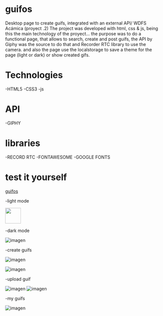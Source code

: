 # guifos
Desktop page to create guifs, integrated with an external API/ WDFS Acámica (proyect .2)
The project was developed with html, css & js, being this the main technology of the proyect...
the purpose was to do a functional page, that allows to search, create and post guifs, 
the API by Giphy was the source to do that and Recorder RTC library to use the camera.
and also the page use the localstorage to save a theme for the page (light or dark) or show created gifs.

# Technologies
-HTML5
-CSS3
-js
# API
-GIPHY

# libraries
-RECORD RTC
-FONTAWESOME
-GOOGLE FONTS

# test it yourself
[guifos](https://mickyrendon.github.io/guifos/)


-light mode

<img src="https://user-images.githubusercontent.com/64873799/148278319-fe666125-2412-46ba-abab-4bf4e321d153.png" width="50rem" height="50rem">

-dark mode

![imagen](https://user-images.githubusercontent.com/64873799/148279938-e3d87c2c-e794-44f3-89f0-3e35b2af78a6.png)

-create guifs

![imagen](https://user-images.githubusercontent.com/64873799/148280059-f83ac80a-de7e-4048-b8b2-e2005266db4a.png)

![imagen](https://user-images.githubusercontent.com/64873799/148280199-882741a3-c8b7-49ca-8573-125d8320bdb6.png)

-upload guif

![imagen](https://user-images.githubusercontent.com/64873799/148280300-461b94a6-9e19-42ea-a301-1cc26c98df58.png)
![imagen](https://user-images.githubusercontent.com/64873799/148280583-cd0416ea-e6bb-4ef6-8a93-4a6275daa504.png)

-my guifs

![imagen](https://user-images.githubusercontent.com/64873799/148280451-0bba431f-f4e4-4658-8757-8bce06dfaf92.png)
